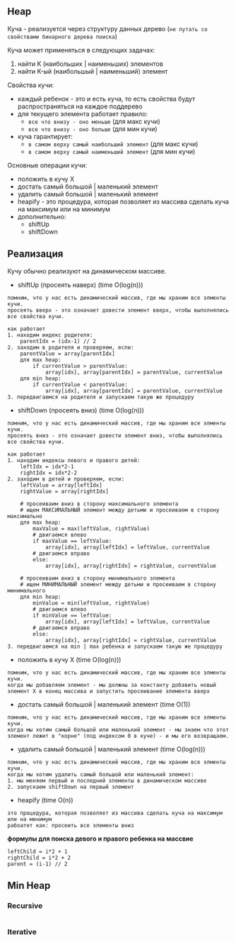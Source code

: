 ## Heap
Куча - реализуется через структуру данных дерево (`не путать со свойствами бинарного дерева поиска`)

Куча может применяться в следующих задачах:
1. найти K (наибольших | наименьших) элементов
2. найти K-ый (наибольшый | наименьший) элемент


Свойства кучи:
- каждый ребенок - это и есть куча, то есть свойства будут распространяться на каждое поддерево
- для текущего элемента работает правило: 
    - `все что внизу - оно меньше` (для макс кучи)
    - `все что внизу - оно больше` (для мин кучи)
- куча гарантирует:
    - `в самом верху самый наибольший элемент` (для макс кучи)
    - `в самом верху самый наименьший элемент` (для мин кучи)


Основные операции кучи:
- положить в кучу X
- достать самый большой | маленький элемент
- удалить самый большой | маленький элемент
- heapify - это процедура, которая позволяет из массива сделать куча на максимум или на минимум
- дополнительно:
    - shiftUp
    - shiftDown


## Реализация
Кучу обычно реализуют на динамическом массиве.

- shiftUp (просеять наверх) (time O(log(n)))
```text
помним, что у нас есть динамический массив, где мы храним все элменты кучи.
просеять вверх - это означает довести элемент вверх, чтобы выполнялись все свойства кучи.

как работает
1. находим индекс родителя:
    parentIdx = (idx-1) // 2
2. заходим в родителя и проверяем, если:
    parentValue = array[parentIdx]
    для max heap:
        if currentValue > parentValue:
            array[idx], array[parentIdx] = parentValue, currentValue
    для min heap:
        if currentValue < parentValue:
            array[idx], array[parentIdx] = parentValue, currentValue
3. передвигаемся на родителя и запускаем такую же процедуру
```

- shiftDown (просеять вниз) (time O(log(n)))
```text
помним, что у нас есть динамический массив, где мы храним все элменты кучи.
просеять вниз - это означает довести элемент вниз, чтобы выполнялись все свойства кучи.

как работает
1. находим индексы левого и правого детей:
    leftIdx = idx*2-1
    rightIdx = idx*2-2
2. заходим в детей и проверяем, если:
    leftValue = array[leftIdx]
    rightValue = array[rightIdx]
    
    # просеиваим вниз в сторону максимального элемента
    # ищем МАКСИМАЛЬНЫЙ элемент между детьми и просеиваем в сторону максимально
    для max heap:
        maxValue = max(leftValue, rightValue)
        # двигаемся влево
        if maxValue == leftValue:
            array[idx], array[leftIdx] = leftValue, currentValue
        # двигаемся вправо
        else:
            array[idx], array[rightIdx] = rightValue, currentValue

    # просеиваим вниз в сторону минимального элемента
    # ищем МИНИМАЛЬНЫЙ элемент между детьми и просеиваем в сторону минимального
    для min heap:
        minValue = min(leftValue, rightValue)
        # двигаемся влево
        if minValue == leftValue:
            array[idx], array[leftIdx] = leftValue, currentValue
        # двигаемся вправо
        else:
            array[idx], array[rightIdx] = rightValue, currentValue
3. передвигаемся на min | max ребенка и запускаем такую же процедуру 
```

- положить в кучу X (time O(log(n)))
```
помним, что у нас есть динамический массив, где мы храним все элменты кучи.
когда мы добавляем элемент - мы должны за константу добавить новый элемент X в конец массива и запустить просеивание элемента вверх
```

- достать самый большой | маленький элемент (time O(1))
```
помним, что у нас есть динамический массив, где мы храним все элменты кучи.
когда мы хотим самый большой или маленький элемент - мы знаем что этот элемент лежит в "корне" (под индексом 0 в куче) - и мы его возвращаем.
```

- удалить самый большой | маленький элемент (time O(log(n)))
```
помним, что у нас есть динамический массив, где мы храним все элменты кучи.
когда мы хотим удалить самый большой или маленький элемент:
1. мы меняем первый и последний элементы в динамическом массиве
2. запускаем shiftDown на первый элемент
```

- heapify (time O(n))
```
это процедура, которая позволяет из массива сделать куча на максимум или на минимум
рабоатет как: просеить все элементы вниз
```

**формулы для поиска девого и правого ребенка на массвие**
```text
leftChild = i*2 + 1
rightChild = i*2 + 2
parent = (i-1) // 2
```

## Min Heap
### Recursive
```python

```

### Iterative
```python
```